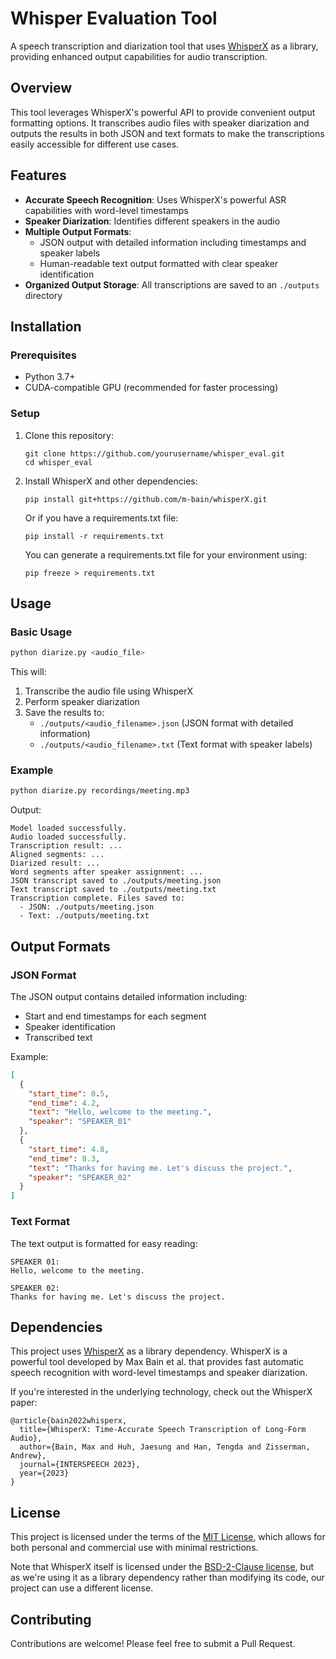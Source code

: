 # Whisper Evaluation Tool

A speech transcription and diarization tool that uses [WhisperX](https://github.com/m-bain/whisperX) as a library, providing enhanced output capabilities for audio transcription.

## Overview

This tool leverages WhisperX's powerful API to provide convenient output formatting options. It transcribes audio files with speaker diarization and outputs the results in both JSON and text formats to make the transcriptions easily accessible for different use cases.

## Features

- **Accurate Speech Recognition**: Uses WhisperX's powerful ASR capabilities with word-level timestamps
- **Speaker Diarization**: Identifies different speakers in the audio
- **Multiple Output Formats**:
  - JSON output with detailed information including timestamps and speaker labels
  - Human-readable text output formatted with clear speaker identification
- **Organized Output Storage**: All transcriptions are saved to an `./outputs` directory

## Installation

### Prerequisites

- Python 3.7+
- CUDA-compatible GPU (recommended for faster processing)

### Setup

1. Clone this repository:
   ```
   git clone https://github.com/yourusername/whisper_eval.git
   cd whisper_eval
   ```

2. Install WhisperX and other dependencies:
   ```
   pip install git+https://github.com/m-bain/whisperX.git
   ```

   Or if you have a requirements.txt file:
   ```
   pip install -r requirements.txt
   ```

   You can generate a requirements.txt file for your environment using:
   ```
   pip freeze > requirements.txt
   ```

## Usage

### Basic Usage

```bash
python diarize.py <audio_file>
```

This will:
1. Transcribe the audio file using WhisperX
2. Perform speaker diarization
3. Save the results to:
   - `./outputs/<audio_filename>.json` (JSON format with detailed information)
   - `./outputs/<audio_filename>.txt` (Text format with speaker labels)

### Example

```bash
python diarize.py recordings/meeting.mp3
```

Output:
```
Model loaded successfully.
Audio loaded successfully.
Transcription result: ...
Aligned segments: ...
Diarized result: ...
Word segments after speaker assignment: ...
JSON transcript saved to ./outputs/meeting.json
Text transcript saved to ./outputs/meeting.txt
Transcription complete. Files saved to:
  - JSON: ./outputs/meeting.json
  - Text: ./outputs/meeting.txt
```

## Output Formats

### JSON Format

The JSON output contains detailed information including:
- Start and end timestamps for each segment
- Speaker identification
- Transcribed text

Example:
```json
[
  {
    "start_time": 0.5,
    "end_time": 4.2,
    "text": "Hello, welcome to the meeting.",
    "speaker": "SPEAKER_01"
  },
  {
    "start_time": 4.8,
    "end_time": 8.3,
    "text": "Thanks for having me. Let's discuss the project.",
    "speaker": "SPEAKER_02"
  }
]
```

### Text Format

The text output is formatted for easy reading:

```
SPEAKER 01:
Hello, welcome to the meeting.

SPEAKER 02:
Thanks for having me. Let's discuss the project.
```

## Dependencies

This project uses [WhisperX](https://github.com/m-bain/whisperX) as a library dependency. WhisperX is a powerful tool developed by Max Bain et al. that provides fast automatic speech recognition with word-level timestamps and speaker diarization.

If you're interested in the underlying technology, check out the WhisperX paper:
```
@article{bain2022whisperx,
  title={WhisperX: Time-Accurate Speech Transcription of Long-Form Audio},
  author={Bain, Max and Huh, Jaesung and Han, Tengda and Zisserman, Andrew},
  journal={INTERSPEECH 2023},
  year={2023}
}
```

## License

This project is licensed under the terms of the [MIT License](LICENSE), which allows for both personal and commercial use with minimal restrictions.

Note that WhisperX itself is licensed under the [BSD-2-Clause license](https://github.com/m-bain/whisperX/blob/main/LICENSE), but as we're using it as a library dependency rather than modifying its code, our project can use a different license.

## Contributing

Contributions are welcome! Please feel free to submit a Pull Request. 